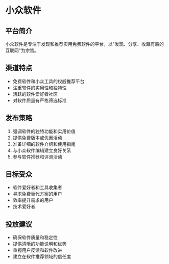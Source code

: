 # 小众软件

## 平台简介
小众软件是专注于发现和推荐实用免费软件的平台，以"发现、分享、收藏有趣的互联网"为宗旨。

## 渠道特点
- 免费软件和小众工具的权威推荐平台
- 注重软件的实用性和独特性
- 活跃的软件爱好者社区
- 对软件质量有严格筛选标准

## 发布策略
1. 强调软件的独特功能和实用价值
2. 提供免费版本或优惠活动
3. 准备详细的软件介绍和使用指南
4. 与小众软件编辑建立良好关系
5. 参与软件推荐和评测活动

## 目标受众
- 软件爱好者和工具收集者
- 寻求免费替代方案的用户
- 效率提升需求的用户
- 技术爱好者

## 投放建议
- 确保软件质量和稳定性
- 提供清晰的功能说明和优势
- 重视用户反馈和软件改进
- 建立在软件推荐领域的信任度